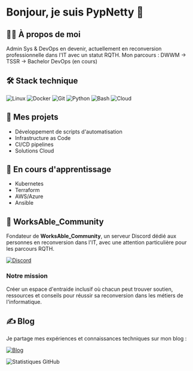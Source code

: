 # Bonjour, je suis PypNetty 👋

## 👨‍💻 À propos de moi
Admin Sys & DevOps en devenir, actuellement en reconversion professionnelle dans l'IT avec un statut RQTH.
Mon parcours : DWWM → TSSR → Bachelor DevOps (en cours)

## 🛠️ Stack technique
![Linux](https://img.shields.io/badge/-Linux-FCC624?style=flat&logo=linux&logoColor=black)
![Docker](https://img.shields.io/badge/-Docker-2496ED?style=flat&logo=docker&logoColor=white)
![Git](https://img.shields.io/badge/-Git-F05032?style=flat&logo=git&logoColor=white)
![Python](https://img.shields.io/badge/-Python-3776AB?style=flat&logo=python&logoColor=white)
![Bash](https://img.shields.io/badge/-Bash-4EAA25?style=flat&logo=gnu-bash&logoColor=white)
![Cloud](https://img.shields.io/badge/-Cloud-0089D6?style=flat&logo=microsoft-azure&logoColor=white)

## 🚀 Mes projets
- Développement de scripts d'automatisation
- Infrastructure as Code
- CI/CD pipelines
- Solutions Cloud

## 🌱 En cours d'apprentissage
- Kubernetes
- Terraform
- AWS/Azure
- Ansible

## 🤝 WorksAble_Community
Fondateur de **WorksAble_Community**, un serveur Discord dédié aux personnes en reconversion dans l'IT, avec une attention particulière pour les parcours RQTH.

[![Discord](https://img.shields.io/badge/-Rejoindre_le_Discord-7289DA?style=for-the-badge&logo=discord&logoColor=white)](https://discord.gg/CNkYYspv)

### Notre mission
Créer un espace d'entraide inclusif où chacun peut trouver soutien, ressources et conseils pour réussir sa reconversion dans les métiers de l'informatique.

## ✍️ Blog
Je partage mes expériences et connaissances techniques sur mon blog :

[![Blog](https://img.shields.io/badge/-PypTechLife-FF5722?style=for-the-badge&logo=blogger&logoColor=white)](https://blog.pyptechlife.xyz/)

<!-- Stats GitHub -->
![Statistiques GitHub](https://github-readme-stats.vercel.app/api?username=votre-username&show_icons=true&theme=radical)
